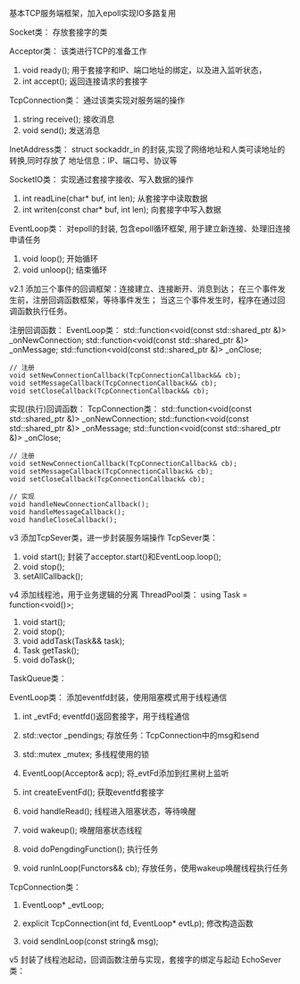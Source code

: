 基本TCP服务端框架，加入epoll实现IO多路复用

Socket类：
存放套接字的类

Acceptor类：
该类进行TCP的准备工作
1. void ready(); 用于套接字和IP、端口地址的绑定，以及进入监听状态，
2. int accept(); 返回连接请求的套接字

TcpConnection类：
通过该类实现对服务端的操作
1. string receive();    接收消息
2. void send();         发送消息

InetAddress类：
struct sockaddr_in 的封装,实现了网络地址和人类可读地址的转换,同时存放了
地址信息：IP、端口号、协议等

SocketIO类：
实现通过套接字接收、写入数据的操作
1. int readLine(char* buf, int len);        从套接字中读取数据
2. int writen(const char* buf, int len);    向套接字中写入数据

EventLoop类：
对epoll的封装, 包含epoll循环框架, 用于建立新连接、处理旧连接申请任务
1. void loop();     开始循环
2. void unloop();   结束循环


v2.1
添加三个事件的回调框架：连接建立、连接断开、消息到达；
在三个事件发生前，注册回调函数框架，等待事件发生；
当这三个事件发生时，程序在通过回调函数执行任务。

注册回调函数：
EventLoop类：
    std::function<void(const std::shared_ptr<TcpConnection> &)> _onNewConnection; 
    std::function<void(const std::shared_ptr<TcpConnection> &)> _onMessage;
    std::function<void(const std::shared_ptr<TcpConnection> &)> _onClose;

    // 注册
    void setNewConnectionCallback(TcpConnectionCallback&& cb);
    void setMessageCallback(TcpConnectionCallback&& cb);
    void setCloseCallback(TcpConnectionCallback&& cb);

实现(执行)回调函数：
TcpConnection类：
    std::function<void(const std::shared_ptr<TcpConnection> &)> _onNewConnection; 
    std::function<void(const std::shared_ptr<TcpConnection> &)> _onMessage;
    std::function<void(const std::shared_ptr<TcpConnection> &)> _onClose;

    // 注册
    void setNewConnectionCallback(TcpConnectionCallback& cb);
    void setMessageCallback(TcpConnectionCallback& cb);
    void setCloseCallback(TcpConnectionCallback& cb);

    // 实现
    void handleNewConnectionCallback();
    void handleMessageCallback();
    void handleCloseCallback();

v3
添加TcpSever类，进一步封装服务端操作
TcpSever类：
1. void start();        封装了acceptor.start()和EventLoop.loop();
2. void stop();
3. setAllCallback();

v4
添加线程池，用于业务逻辑的分离
ThreadPool类：
using Task = function<void()>;
1. void start();
2. void stop();
3. void addTask(Task&& task);
4. Task getTask();
5. void doTask();

TaskQueue类：

EventLoop类：
添加eventfd封装，使用阻塞模式用于线程通信
1. int _evtFd;                          eventfd()返回套接字，用于线程通信
2. std::vector<Functors> _pendings;     存放任务：TcpConnection中的msg和send
3. std::mutex _mutex;                   多线程使用的锁

4. EventLoop(Acceptor& acp);        将_evtFd添加到红黑树上监听
5. int createEventFd();             获取eventfd套接字
6. void handleRead();               线程进入阻塞状态，等待唤醒
7. void wakeup();                   唤醒阻塞状态线程
8. void doPengdingFunction();       执行任务
9. void runInLoop(Functors&& cb);   存放任务，使用wakeup唤醒线程执行任务

TcpConnection类：
1. EventLoop* _evtLoop; 

2. explicit TcpConnection(int fd, EventLoop* evtLp);    修改构造函数
3. void sendInLoop(const string& msg);


v5
封装了线程池起动，回调函数注册与实现，套接字的绑定与起动
EchoSever类：
